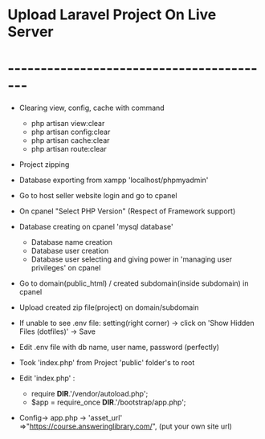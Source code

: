 # Upload Laravel Project On Live Server 
# -----------------------------------------

- Clearing view, config, cache with command 

     - php artisan view:clear
     - php artisan config:clear
     - php artisan cache:clear
     - php artisan route:clear

- Project zipping
- Database exporting from xampp 'localhost/phpmyadmin'
- Go to host seller website login and go to cpanel
- On cpanel "Select PHP Version" (Respect of Framework support)
- Database creating on cpanel 'mysql database'
     - Database name creation
     - Database user creation
     - Database user selecting and giving power in 'managing user privileges' on cpanel
- Go to domain(public_html) / created subdomain(inside subdomain) in cpanel  
- Upload created zip file(project) on domain/subdomain 
- If unable to see .env file: setting(right corner) -> click on 'Show Hidden Files (dotfiles)' -> Save 
- Edit .env file with db name, user name, password (perfectly)
- Took 'index.php' from Project 'public' folder's to root 
- Edit 'index.php' :
     - require __DIR__.'/vendor/autoload.php';
     - $app = require_once __DIR__.'/bootstrap/app.php';
- Config-> app.php ->  'asset_url' =>"https://course.answeringlibrary.com/", (put your own site url) 